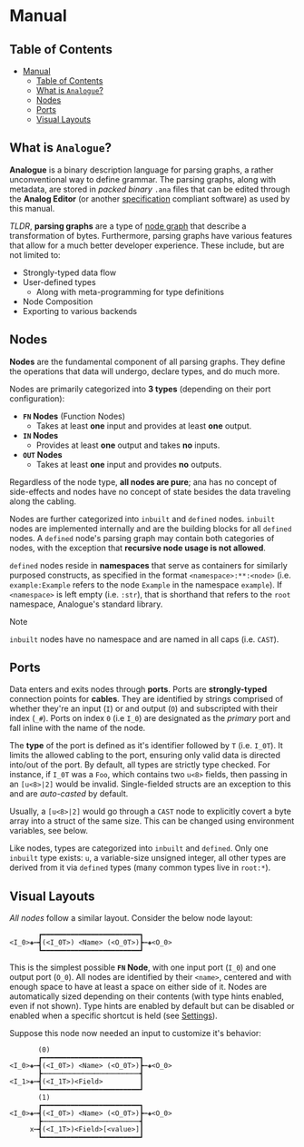 # Manual

## Table of Contents

- [Manual](#manual)
  - [Table of Contents](#table-of-contents)
  - [What is `Analogue`?](#what-is-analogue)
  - [Nodes](#nodes)
  - [Ports](#ports)
  - [Visual Layouts](#visual-layouts)

## What is `Analogue`?

**Analogue** is a binary description language for parsing graphs, a rather unconventional way to define grammar. The parsing graphs, along with metadata, are stored in *packed binary* `.ana` files that can be edited through the **Analog Editor** (or another [specification](specification.md) compliant software) as used by this manual.

*TLDR*, **parsing graphs** are a type of [node graph](https://en.wikipedia.org/wiki/Node_graph_architecture) that describe a transformation of bytes. Furthermore, parsing graphs have various features that allow for a much better developer experience. These include, but are not limited to:
- Strongly-typed data flow
- User-defined types
  - Along with meta-programming for type definitions
- Node Composition
- Exporting to various backends

## Nodes

**Nodes** are the fundamental component of all parsing graphs. They define the operations that data will undergo, declare types, and do much more.

Nodes are primarily categorized into **3 types** (depending on their port configuration):

- **`FN` Nodes** (Function Nodes)
  - Takes at least **one** input and provides at least **one** output.
- **`IN` Nodes**
  - Provides at least **one** output and takes **no** inputs.
- **`OUT` Nodes**
  - Takes at least **one** input and provides **no** outputs.

Regardless of the node type, **all nodes are pure**; ana has no concept of side-effects and nodes have no concept of state besides the data traveling along the cabling.

Nodes are further categorized into `inbuilt` and `defined` nodes. `inbuilt` nodes are implemented internally and are the building blocks for all `defined` nodes. A `defined` node's parsing graph may contain both categories of nodes, with the exception that **recursive node usage is not allowed**.

`defined` nodes reside in **namespaces** that serve as containers for similarly purposed constructs, as specified in the format `<namespace>:**:<node>` (i.e. `example:Example` refers to the node `Example` in the namespace `example`). If `<namespace>` is left empty (i.e. `:str`), that is shorthand that refers to the `root` namespace, Analogue's standard library.

> [!NOTE]
> `inbuilt` nodes have no namespace and are named in all caps (i.e. `CAST`).

## Ports

Data enters and exits nodes through **ports**. Ports are **strongly-typed** connection points for **cables**. They are identified by strings comprised of whether they're an input (`I`) or and output (`O`) and subscripted with their index (`_#`). Ports on index `0` (i.e `I_0`) are designated as the _primary_ port and fall inline with the name of the node.

The **type** of the port is defined as it's identifier followed by `T` (i.e. `I_0T`). It limits the allowed cabling to the port, ensuring only valid data is directed into/out of the port. By default, all types are strictly type checked. For instance, if `I_0T` was a `Foo`, which contains two `u<8>` fields, then passing in an `[u<8>|2]` would be invalid. Single-fielded structs are an exception to this and are *auto-casted* by default.

Usually, a `[u<8>|2]` would go through a `CAST` node to explicitly covert a byte array into a struct of the same size. This can be changed using environment variables, see below.

Like nodes, types are categorized into `inbuilt` and `defined`. Only one `inbuilt` type exists: `u`, a variable-size unsigned integer, all other types are derived from it via `defined` types (many common types live in `root:*`).

## Visual Layouts

*All nodes* follow a similar layout. Consider the below node layout:

```
       ┏━━━━━━━━━━━━━━━━━━━━━━━━┓
<I_0>◈┅┫(<I_0T>) <Name> (<O_0T>)┣┅◈<O_0>
       ┗━━━━━━━━━━━━━━━━━━━━━━━━┛
```

This is the simplest possible **`FN` Node**, with one input port (`I_0`) and one output port (`O_0`). All nodes are identified by their `<name>`, centered and with enough space to have at least a space on either side of it. Nodes are automatically sized depending on their contents (with type hints enabled, even if not shown). Type hints are enabled by default but can be disabled or enabled when a specific shortcut is held (see [Settings](#Settings)).

Suppose this node now needed an input to customize it's behavior:

```
       (0)
       ┏━━━━━━━━━━━━━━━━━━━━━━━━┓
<I_0>◈┅┫(<I_0T>) <Name> (<O_0T>)┣┅◈<O_0>
       ┣┉┉┉┉┉┉┉┉┉┉┉┉┉┉┉┉┉┉┉┉┉┉┉┉┫
<I_1>◈┅┫(<I_1T>)<Field>         ┃
       ┗━━━━━━━━━━━━━━━━━━━━━━━━┛
       (1)
       ┏━━━━━━━━━━━━━━━━━━━━━━━━┓
<I_0>◈┅┫(<I_0T>) <Name> (<O_0T>)┣┅◈<O_0>
       ┣┉┉┉┉┉┉┉┉┉┉┉┉┉┉┉┉┉┉┉┉┉┉┉┉┫
     x┅┫(<I_1T>)<Field>[<value>]┃
       ┗━━━━━━━━━━━━━━━━━━━━━━━━┛
```
